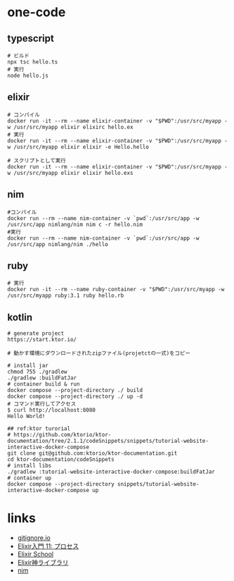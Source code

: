# one-code
## typescript
```
# ビルド
npx tsc hello.ts
# 実行
node hello.js
```

## elixir
```
# コンパイル
docker run -it --rm --name elixir-container -v "$PWD":/usr/src/myapp -w /usr/src/myapp elixir elixirc hello.ex
# 実行
docker run -it --rm --name elixir-container -v "$PWD":/usr/src/myapp -w /usr/src/myapp elixir elixir -e Hello.hello

# スクリプトとして実行
docker run -it --rm --name elixir-container -v "$PWD":/usr/src/myapp -w /usr/src/myapp elixir elixir hello.exs
```

## nim
```
#コンパイル
docker run --rm --name nim-container -v `pwd`:/usr/src/app -w /usr/src/app nimlang/nim nim c -r hello.nim
#実行
docker run --rm --name nim-container -v `pwd`:/usr/src/app -w /usr/src/app nimlang/nim ./hello
```

## ruby
```
# 実行
docker run -it --rm --name ruby-container -v "$PWD":/usr/src/myapp -w /usr/src/myapp ruby:3.1 ruby hello.rb
```

## kotlin
```
# generate project
https://start.ktor.io/

# 動かす環境にダウンロードされたzipファイル(projetctの一式)をコピー

# install jar
chmod 755 ./gradlew
./gradlew :buildFatJar
# container build & run
docker compose --project-directory ./ build
docker compose --project-directory ./ up -d
# コマンド実行してアクセス
$ curl http://localhost:8080
Hello World!

## ref:ktor turorial
# https://github.com/ktorio/ktor-documentation/tree/2.1.1/codeSnippets/snippets/tutorial-website-interactive-docker-compose
git clone git@github.com:ktorio/ktor-documentation.git
cd ktor-documentation/codeSnippets
# install libs
./gradlew :tutorial-website-interactive-docker-compose:buildFatJar
# container up
docker compose --project-directory snippets/tutorial-website-interactive-docker-compose up
```

# links
- [gitignore.io](https://www.toptal.com/developers/gitignore)
- [Elixir入門 11: プロセス](https://dev.to/gumi/elixir-11--2mia)
- [Elixir School](https://elixirschool.com/ja)
- [Elixir神ライブラリ](https://github.com/piacerex/communitex)
- [nim](https://nim-lang.org/)
